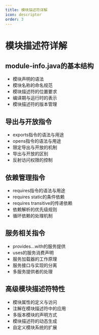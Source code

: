 ```yaml
---
title: 模块描述符详解
icon: descriptor
order: 3
---
```


# 模块描述符详解

## module-info.java的基本结构

- 模块声明的语法
- 模块名称的命名规范
- 模块描述符的位置要求
- 编译期与运行时的表示
- 模块描述符的版本管理

## 导出与开放指令

- exports指令的语法与用途
- opens指令的语法与用途
- 限定导出与开放的机制
- 导出与开放的区别
- 反射访问权限的控制

## 依赖管理指令

- requires指令的语法与用途
- requires static的条件依赖
- requires transitive的传递依赖
- 依赖解析的优先级规则
- 循环依赖的处理机制

## 服务相关指令

- provides...with的服务提供
- uses的服务消费声明
- 服务加载器的工作原理
- 服务接口与实现的分离
- 多服务提供者的处理

## 高级模块描述符特性

- 模块属性的定义与访问
- 注解在模块描述符中的应用
- 多版本模块的声明方式
- 模块描述符的动态生成
- 自定义模块系统的扩展
